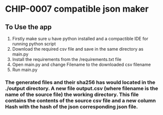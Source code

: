 # CHIP-0007 compatible json maker

## To Use the app
<ol>
<li>Firstly make sure u have python installed and a compactible IDE for running python script</li>
<li>Download the required csv file and save in the same directory as main.py</li>
<li>Install the requirements from the /requirements.txt file</li>
<li>Open main.py and change Filename to the downloaded csv filename</li>
<li>Run main.py</li>
</ol>


### The generated files and their sha256 has would located in the ./output directory. A new file output.csv (where filename is the name of the source file) the working directory. This file contains the contents of the source csv file and a new column Hash with the hash of the json corresponding json file.


